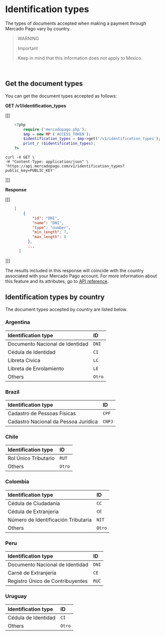 
# Identification types

The types of documents accepted when making a payment through Mercado Pago vary by country.<br>

> WARNING
>
> Important
>
> Keep in mind that this information does not apply to Mexico.

<br>

## Get the document types

You can get the document types accepted as follows:

**GET /v1/identification_types**


[[[
```php
    <?php
        require ('mercadopago.php');
        $mp = new MP ('ACCESS_TOKEN');
        $identification_types = $mp->get('/v1/identification_types');
        print_r ($identification_types);
    ?>
```
```curl
curl -X GET \
-H "Content-Type: application/json" \
'https://api.mercadopago.com/v1/identification_types?public_key=PUBLIC_KEY'
```
]]]

**Response**


[[[
```json
    [
        {
            "id": "DNI",
            "name": "DNI",
            "type": "number",
            "min_length": 7,
            "max_length": 8
          },
          ...
      ]
```
]]]

The results included in this response will coincide with the country associated with your Mercado Pago account. For more information about this feature and its attributes, go to  [API reference](https://www.mercadopago.com.ar/developers/en/reference/identification_types/_identification_types/get).

## Identification types by country

The document types accepted by country are listed below.

### Argentina

| Identification type | ID |
| :--- | :--- |
| Documento Nacional de Identidad | `DNI` |
| Cédula de Identidad | `CI` |
| Libreta Cívica | `LC` |
| Libreta de Enrolamiento | `LE` |
| Others | `Otro` |

### Brazil

| Identification type | ID |
| :--- | :--- |
| Cadastro de Pessoas Físicas | `CPF` |
| Cadastro Nacional da Pessoa Jurídica | `CNPJ` |


### Chile

| Identification type | ID |
| :--- | :--- |
| Rol Único Tributario | `RUT` |
| Others | `Otro` |

### Colombia

| Identification type | ID |
| :--- | :--- |
| Cédula de Ciudadanía | `CC` |
| Cédula de Extranjeria | `CE` |
| Número de Identificación Tributaria | `NIT` |
| Others | `Otro` |

### Peru

| Identification type | ID |
| :--- | :--- |
| Documento Nacional de Identidad | `DNI` |
| Carné de Extranjería | `CE` |
| Registro Único de Contribuyentes | `RUC` |

### Uruguay

| Identification type | ID |
| :--- | :--- |
| Cédula de Identidad | `CI` |
| Others | `Otro` |
